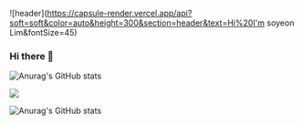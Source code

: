 ![header](https://capsule-render.vercel.app/api?soft=soft&color=auto&height=300&section=header&text=Hi%20I'm soyeon Lim&fontSize=45)

### Hi there 👋
![Anurag's GitHub stats](https://github-readme-stats.vercel.app/api?username=ssyy5460D&show_icons=true&theme=radical)
<!--
**ssyy5460/ssyy5460** is a ✨ _special_ ✨ repository because its `README.md` (this file) appears on your GitHub profile.

Here are some ideas to get you started:

- 🔭 I’m currently working on ...
- 🌱 I’m currently learning ...
- 👯 I’m looking to collaborate on ...
- 🤔 I’m looking for help with ...
- 💬 Ask me about ...
- 📫 How to reach me: ...
- 😄 Pronouns: ...
- ⚡ Fun fact: ...
-->
<a href="[버튼을 눌렀을 때 이동할 링크](https://img.shields.io/badge/)" target="_blank"><img src="https://img.shields.io/badge/뱃지레이블-배경색?style=뱃지모양&logo=로고&logoColor=로고색상"/></a>

![Anurag's GitHub stats](https://github-readme-stats.vercel.app/api?username=ssyy5460&show_icons=true&theme=vue)

